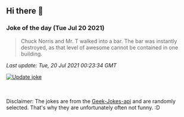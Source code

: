 ## Hi there 👋

### Joke of the day (Tue Jul 20 2021)
<!-- joke -->
>Chuck Norris and Mr. T walked into a bar. The bar was instantly destroyed, as that level of awesome cannot be contained in one building.
<!-- /joke -->

*Last update: Tue, 20 Jul 2021 00:23:34 GMT*

[![Update joke](https://github.com/nclskfm/nclskfm/actions/workflows/joke.yml/badge.svg)](https://github.com/nclskfm/nclskfm/actions/workflows/joke.yml)

<br><br>
Disclaimer: The jokes are from the [Geek-Jokes-api](https://github.com/sameerkumar18/geek-joke-api) and are randomly selected. That's why they are unfortunately often not funny. :D
